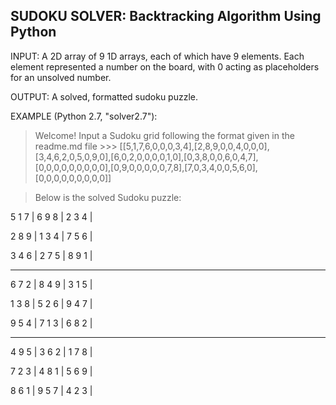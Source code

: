 SUDOKU SOLVER: Backtracking Algorithm Using Python
--------------
INPUT: A 2D array of 9 1D arrays, each of which have 9 elements. Each element represented a number on the board, with 0 acting as placeholders for an unsolved number.

OUTPUT: A solved, formatted sudoku puzzle.

EXAMPLE (Python 2.7, "solver2.7"):

> Welcome! Input a Sudoku grid following the format given in the readme.md file >>> [[5,1,7,6,0,0,0,3,4],[2,8,9,0,0,4,0,0,0],[3,4,6,2,0,5,0,9,0],[6,0,2,0,0,0,0,1,0],[0,3,8,0,0,6,0,4,7],[0,0,0,0,0,0,0,0,0],[0,9,0,0,0,0,0,7,8],[7,0,3,4,0,0,5,6,0],[0,0,0,0,0,0,0,0,0]]

>Below is the solved Sudoku puzzle:

 5  1  7 | 6  9  8 | 2  3  4 |
	
 2  8  9 | 1  3  4 | 7  5  6 |
	
 3  4  6 | 2  7  5 | 8  9  1 |
 ***
 
 6  7  2 | 8  4  9 | 3  1  5 |
	
 1  3  8 | 5  2  6 | 9  4  7 |
	
 9  5  4 | 7  1  3 | 6  8  2 |
 ***

 4  9  5 | 3  6  2 | 1  7  8 |
	
 7  2  3 | 4  8  1 | 5  6  9 |
	
 8  6  1 | 9  5  7 | 4  2  3 |
